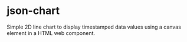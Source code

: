 # json-chart
Simple 2D line chart to display timestamped data values using a canvas element in a HTML web component.
